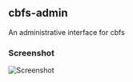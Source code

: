 ## cbfs-admin

An administrative interface for cbfs

### Screenshot

![Screenshot](https://raw.github.com/mschoch/cbfs-admin/master/docs/cbfs-admin.png)
